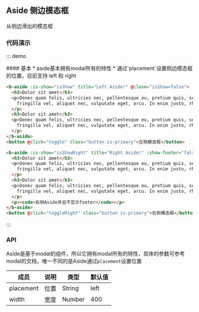 ## Aside 侧边模态框

从侧边滑出的模态框

### 代码演示

::: demo
<summary>
  #### 基本
  * aside基本拥有modal所有的特性
  * 通过`placement`设置侧边模态框的位置，目前支持 left 和 right
</summary>

```html
<b-aside :is-show="isShow" title="Left Aside!" @close="isShow=false">
  <h3>Dolor sit amet</h3>
  <p>Donec quam felis, ultricies nec, pellentesque eu, pretium quis, sem. Nulla consequat massa quis enim. Donec pede justo,
    fringilla vel, aliquet nec, vulputate eget, arcu. In enim justo, rhoncus ut, imperdiet a, venenatis vitae, justo.
  </p>
  <h3>Dolor sit amet</h3>
  <p>Donec quam felis, ultricies nec, pellentesque eu, pretium quis, sem. Nulla consequat massa quis enim. Donec pede justo,
    fringilla vel, aliquet nec, vulputate eget, arcu. In enim justo, rhoncus ut, imperdiet a, venenatis vitae, justo.
  </p>
</b-aside>
<button @click="toggle" class="button is-primary">左侧模态框</button>

<b-aside :is-show="isShowRight" title="Right Aside!" :show-footer="false" placement="right" :backdrop="false" @close="isShowRight=false">
  <h3>Dolor sit amet</h3>
  <p>Donec quam felis, ultricies nec, pellentesque eu, pretium quis, sem. Nulla consequat massa quis enim. Donec pede justo,
    fringilla vel, aliquet nec, vulputate eget, arcu. In enim justo, rhoncus ut, imperdiet a, venenatis vitae, justo.
  </p>
  <h3>Dolor sit amet</h3>
  <p>Donec quam felis, ultricies nec, pellentesque eu, pretium quis, sem. Nulla consequat massa quis enim. Donec pede justo,
    fringilla vel, aliquet nec, vulputate eget, arcu. In enim justo, rhoncus ut, imperdiet a, venenatis vitae, justo.
  </p>
  <p><code>右侧Aside并且不显示footer</code></p>
</b-aside>
<button @click="toggleRight" class="button is-primary">右侧模态框</button>

```
:::

### API

Aside是基于modal的组件，所以它拥有modal所有的特性，具体的参数可参考modal的文档，唯一不同的是Aside通过`placement`设置位置

| 成员        | 说明       | 类型   | 默认值       |
|------------|-----------|--------|--------------|
| placement  | 位置       | String | left    |
| width      | 宽度       | Number | 400     |

<script>
export default {
  data() {
    return {
      isShow: false,
      isShowRight: false,
    };
  },
  methods: {
    toggle() {
      this.isShow = !this.isShow;
    },
    toggleRight() {
      this.isShowRight = !this.isShowRight;
    },
  },
};
</script>

